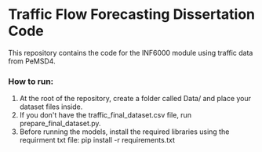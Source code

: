 # Traffic Flow Forecasting Dissertation Code

This repository contains the code for the INF6000 module using traffic data from PeMSD4.

### How to run:
1. At the root of the repository, create a folder called Data/ and place your dataset files inside.
2. If you don't have the traffic_final_dataset.csv file, run prepare_final_dataset.py.
3. Before running the models, install the required libraries using the requirment txt file:
   pip install -r requirements.txt
